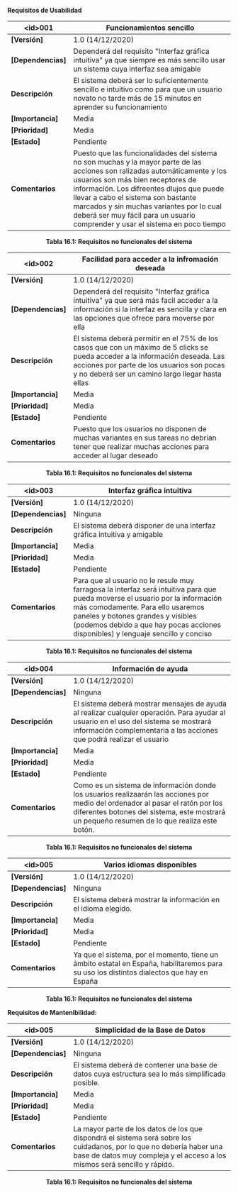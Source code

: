 **Requisitos de Usabilidad**

| **\<id>001** | Funcionamientos sencillo |
| -- | -- |
| **[Versión]** | 1.0 (14/12/2020)|
| **[Dependencias]** | Dependerá del requisito "Interfaz gráfica intuitiva" ya que siempre es más sencillo usar un sistema cuya interfaz sea amigable|
| **Descripción** |El sistema deberá ser lo suficientemente sencillo e intuitivo como para que un usuario novato no tarde más de 15 minutos en aprender su funcionamiento |
| **[Importancia]** |Media |
| **[Prioridad]** |Media |
| **[Estado]** | Pendiente|
| **Comentarios** | Puesto que las funcionalidades del sistema no son muchas y la mayor parte de las acciones son ralizadas automáticamente y los usuarios son más bien  receptores de información. Los difreentes dlujos que puede llevar a cabo el sistema son bastante marcados y sin muchas variantes por lo cual deberá ser muy fácil para un usuario comprender y usar el sistema en poco tiempo|

<p align="center"> <b>Tabla 16.1: Requisitos no funcionales del sistema</b> <br> </p>

| **\<id>002** | Facilidad para acceder a la infromación deseada |
| -- | -- |
| **[Versión]** | 1.0 (14/12/2020)|
| **[Dependencias]** |Dependerá del requisito "Interfaz gráfica intuitiva" ya que será más facil acceder a la información si la interfaz es sencilla y clara en las opciones que ofrece para moverse por ella||
| **Descripción** |El sistema deberá permitir en el 75% de los casos que con un máximo de 5 clicks se pueda acceder a la información deseada. Las acciones por parte de los usuarios son pocas y no deberá ser un camino largo llegar hasta ellas |
| **[Importancia]** |Media |
| **[Prioridad]** |Media |
| **[Estado]** | Pendiente|
| **Comentarios** | Puesto que los usuarios no disponen de muchas variantes en sus tareas no debrían tener que realizar muchas acciones para acceder al lugar deseado|

<p align="center"> <b>Tabla 16.1: Requisitos no funcionales del sistema</b> <br> </p>

| **\<id>003** | Interfaz gráfica intuitiva |
| -- | -- |
| **[Versión]** | 1.0 (14/12/2020)|
| **[Dependencias]** |Ninguna|
| **Descripción** | El sistema deberá disponer de una interfaz gráfica intuitiva y amigable|
| **[Importancia]** |Media |
| **[Prioridad]** |Media |
| **[Estado]** | Pendiente|
| **Comentarios** | Para que al usuario no le resule muy farragosa la interfaz será intuitiva para que pueda moverse el usuario por la información más comodamente. Para ello usaremos paneles y botones grandes y visibles (podemos debido a que hay pocas acciones disponibles) y lenguaje sencillo y conciso|

<p align="center"> <b>Tabla 16.1: Requisitos no funcionales del sistema</b> <br> </p>

| **\<id>004** | Información de ayuda |
| -- | -- |
| **[Versión]** | 1.0 (14/12/2020)|
| **[Dependencias]** |Ninguna|
| **Descripción** | El sistema deberá mostrar mensajes de ayuda al realizar cualquier operación. Para ayudar al usuario en el uso del sistema se mostrará información complementaria a las acciones que podrá realizar el usuario|
| **[Importancia]** |Media |
| **[Prioridad]** |Media |
| **[Estado]** | Pendiente|
| **Comentarios** | Como es un sistema de información donde los usuarios realizaarán las acciones por medio del ordenador al pasar el ratón por los diferentes botones del sistema, este mostrará un pequeño resumen de lo que realiza este botón.|

<p align="center"> <b>Tabla 16.1: Requisitos no funcionales del sistema</b> <br> </p>

| **\<id>005** | Varios idiomas disponibles |
| -- | -- |
| **[Versión]** | 1.0 (14/12/2020)|
| **[Dependencias]** |Ninguna|
| **Descripción** |El sistema deberá mostrar la información en el idioma elegido. |
| **[Importancia]** |Media |
| **[Prioridad]** |Media |
| **[Estado]** | Pendiente|
| **Comentarios** |Ya que el sistema, por el momento, tiene un ámbito estatal en España, habilitaremos para su uso los distintos dialectos que hay en España |

<p align="center"> <b>Tabla 16.1: Requisitos no funcionales del sistema</b> <br> </p>

**Requisitos de Mantenibilidad:**

| **\<id>005** | Simplicidad de la Base de Datos |
| -- | -- |
| **[Versión]** | 1.0 (14/12/2020)|
| **[Dependencias]** |Ninguna|
| **Descripción** |El sistema deberá de contener una base de datos cuya estructura sea lo más simplificada posible.|
| **[Importancia]** |Media |
| **[Prioridad]** |Media |
| **[Estado]** | Pendiente|
| **Comentarios** | La mayor parte de los datos de los que dispondrá el sistema será sobre los cuidadanos, por lo que no debería haber una base de datos muy compleja y el acceso a los mismos será sencillo y rápido. |

<p align="center"> <b>Tabla 16.1: Requisitos no funcionales del sistema</b> <br> </p>
